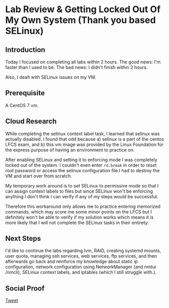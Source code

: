 
# Lab Review & Getting Locked Out Of My Own System (Thank you based SELinux)

## Introduction

Today I focused on completing all labs within 2 hours. The good news: I'm faster than I used to be. The bad news: I didn't finish within 2 hours.

Also, I dealt with SELinux issues on my VM.

## Prerequisite

A CentOS 7 vm. 

## Cloud Research

While completing the selinux context label task, I learned that selinux was actually disabled. I found that odd because a) selinux is a part of the centos LFCS exam, and b) this vm image was provided by the Linux Foundation for the express purpose of having an environment to practice on.

After enabling SELinux and setting it to enforcing mode I was completely locked out of the system. I couldn't even enter ```rd.break``` in order to reset root password or access the selinux configuration file.I had to destroy the VM and start over from scratch. 

My temporary work around is to set SELinux to permissive mode so that I can assign context labels to files but since SELinux won't be enforcing anything I don't think I can verify if any of my steps would be successful.

Therefore this workaround only allows me to practice entering memorized commands, which may score me some minor points on the LFCS but I definitely won't be able to verify if my solution works which means it is more likely that I will not complete the SELinux tasks in their entirety.

## Next Steps

I'd like to continue the labs regarding lvm, RAID, creating systemd mounts, user quota, managing ssh services, web services, ftp services, and then afterwards go back and reinforce my knowledge about static ip configuration, network configuration using NetworkManager (and nmtui /nmcli), SELinux context labels, and iptables (which I still struggle with.).

## Social Proof

[Tweet](https://twitter.com/lrnallday/status/1321455835474780160)
